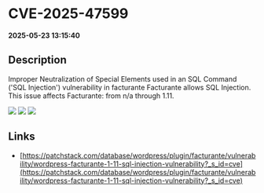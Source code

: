 # CVE-2025-47599

**2025-05-23 13:15:40**

## Description
Improper Neutralization of Special Elements used in an SQL Command ('SQL Injection') vulnerability in facturante Facturante allows SQL Injection. This issue affects Facturante: from n/a through 1.11.

![](https://img.shields.io/static/v1?label=Score&message=9.3&color=red)
![](https://img.shields.io/static/v1?label=Severity&message=CRITICAL&color=red)
![](https://img.shields.io/static/v1?label=CWE&message=SQL&color=green)

## Links
- [https://patchstack.com/database/wordpress/plugin/facturante/vulnerability/wordpress-facturante-1-11-sql-injection-vulnerability?_s_id=cve](https://patchstack.com/database/wordpress/plugin/facturante/vulnerability/wordpress-facturante-1-11-sql-injection-vulnerability?_s_id=cve)
